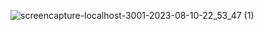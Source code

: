 ![screencapture-localhost-3001-2023-08-10-22_53_47 (1)](https://github.com/KamakshiOjha/My-Portfolio-website/assets/114620432/118d8a5a-342a-4afc-aa69-dd807b6c7658)
